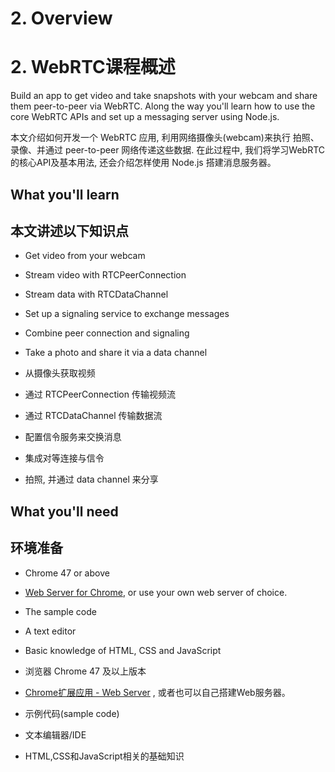 # 2. Overview

# 2. WebRTC课程概述

Build an app to get video and take snapshots with your webcam and share them peer-to-peer via WebRTC. Along the way you'll learn how to use the core WebRTC APIs and set up a messaging server using Node.js.

本文介绍如何开发一个 WebRTC 应用, 利用网络摄像头(webcam)来执行 拍照、录像、并通过 peer-to-peer 网络传递这些数据. 在此过程中, 我们将学习WebRTC的核心API及基本用法, 还会介绍怎样使用 Node.js 搭建消息服务器。

## What you'll learn

## 本文讲述以下知识点

*   Get video from your webcam
*   Stream video with RTCPeerConnection
*   Stream data with RTCDataChannel
*   Set up a signaling service to exchange messages
*   Combine peer connection and signaling
*   Take a photo and share it via a data channel

* 从摄像头获取视频
* 通过 RTCPeerConnection 传输视频流
* 通过 RTCDataChannel 传输数据流
* 配置信令服务来交换消息
* 集成对等连接与信令
* 拍照, 并通过 data channel 来分享

## What you'll need

## 环境准备

*   Chrome 47 or above
*   [Web Server for Chrome](https://chrome.google.com/webstore/detail/web-server-for-chrome/ofhbbkphhbklhfoeikjpcbhemlocgigb), or use your own web server of choice.
*   The sample code
*   A text editor
*   Basic knowledge of HTML, CSS and JavaScript

* 浏览器 Chrome 47 及以上版本
* [Chrome扩展应用 - Web Server](https://chrome.google.com/webstore/detail/web-server-for-chrome/ofhbbkphhbklhfoeikjpcbhemlocgigb) , 或者也可以自己搭建Web服务器。
* 示例代码(sample code)
* 文本编辑器/IDE
* HTML,CSS和JavaScript相关的基础知识

